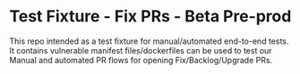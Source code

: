 # Test Fixture - Fix PRs - Beta Pre-prod

This repo intended as a test fixture for manual/automated end-to-end tests. It contains vulnerable manifest files/dockerfiles can be used to test our Manual and automated PR flows for opening Fix/Backlog/Upgrade PRs.
